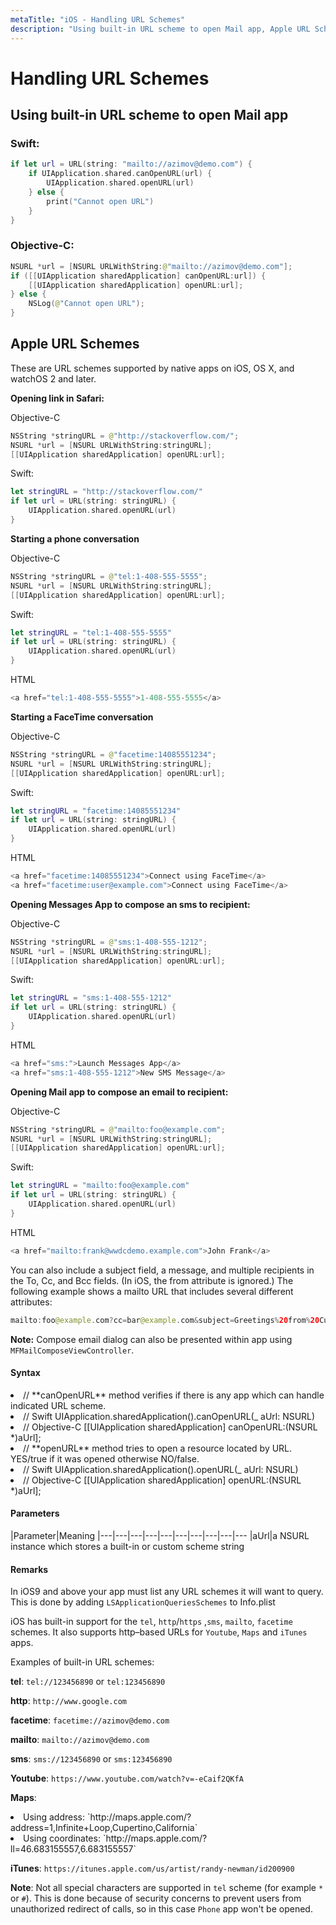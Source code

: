 ```yaml
---
metaTitle: "iOS - Handling URL Schemes"
description: "Using built-in URL scheme to open Mail app, Apple URL Schemes"
---
```


# Handling URL Schemes




## Using built-in URL scheme to open Mail app


### Swift:

```swift
if let url = URL(string: "mailto://azimov@demo.com") {
    if UIApplication.shared.canOpenURL(url) {
        UIApplication.shared.openURL(url)
    } else {
        print("Cannot open URL")
    }
}

```

### Objective-C:

```swift
NSURL *url = [NSURL URLWithString:@"mailto://azimov@demo.com"];
if ([[UIApplication sharedApplication] canOpenURL:url]) {
    [[UIApplication sharedApplication] openURL:url];
} else {
    NSLog(@"Cannot open URL");
}

```



## Apple URL Schemes


These are URL schemes supported by native apps on iOS, OS X, and watchOS 2 and later.

**Opening link in Safari:**

Objective-C

```swift
NSString *stringURL = @"http://stackoverflow.com/";
NSURL *url = [NSURL URLWithString:stringURL];
[[UIApplication sharedApplication] openURL:url];

```

Swift:

```swift
let stringURL = "http://stackoverflow.com/"
if let url = URL(string: stringURL) {
    UIApplication.shared.openURL(url)
}

```

**Starting a phone conversation**

Objective-C

```swift
NSString *stringURL = @"tel:1-408-555-5555";
NSURL *url = [NSURL URLWithString:stringURL];
[[UIApplication sharedApplication] openURL:url];

```

Swift:

```swift
let stringURL = "tel:1-408-555-5555"
if let url = URL(string: stringURL) {
    UIApplication.shared.openURL(url)
}

```

HTML

```swift
<a href="tel:1-408-555-5555">1-408-555-5555</a>

```

**Starting a FaceTime conversation**

Objective-C

```swift
NSString *stringURL = @"facetime:14085551234";
NSURL *url = [NSURL URLWithString:stringURL];
[[UIApplication sharedApplication] openURL:url];

```

Swift:

```swift
let stringURL = "facetime:14085551234"
if let url = URL(string: stringURL) {
    UIApplication.shared.openURL(url)
}

```

HTML

```swift
<a href="facetime:14085551234">Connect using FaceTime</a>
<a href="facetime:user@example.com">Connect using FaceTime</a>

```

**Opening Messages App to compose an sms to recipient:**

Objective-C

```swift
NSString *stringURL = @"sms:1-408-555-1212";
NSURL *url = [NSURL URLWithString:stringURL];
[[UIApplication sharedApplication] openURL:url];

```

Swift:

```swift
let stringURL = "sms:1-408-555-1212"
if let url = URL(string: stringURL) {
    UIApplication.shared.openURL(url)
}

```

HTML

```swift
<a href="sms:">Launch Messages App</a>
<a href="sms:1-408-555-1212">New SMS Message</a>

```

**Opening Mail app to compose an email to recipient:**

Objective-C

```swift
NSString *stringURL = @"mailto:foo@example.com";
NSURL *url = [NSURL URLWithString:stringURL];
[[UIApplication sharedApplication] openURL:url];

```

Swift:

```swift
let stringURL = "mailto:foo@example.com"
if let url = URL(string: stringURL) {
    UIApplication.shared.openURL(url)
}

```

HTML

```swift
<a href="mailto:frank@wwdcdemo.example.com">John Frank</a>

```

You can also include a subject field, a message, and multiple recipients in the To, Cc, and Bcc fields. (In iOS, the from attribute is ignored.) The following example shows a mailto URL that includes several different attributes:

```swift
mailto:foo@example.com?cc=bar@example.com&subject=Greetings%20from%20Cupertino!&body=Wish%20you%20were%20here!

```

**Note:** Compose email dialog can also be presented within app using `MFMailComposeViewController`.



#### Syntax


<li>
// **canOpenURL** method verifies if there is any app which can handle indicated  URL scheme.
</li>
<li>
// Swift
UIApplication.sharedApplication().canOpenURL(_ aUrl: NSURL)
</li>
<li>
// Objective-C
[[UIApplication sharedApplication] canOpenURL:(NSURL *)aUrl];
</li>
<li>
// **openURL** method tries to open a resource located by URL. YES/true if it was opened otherwise NO/false.
</li>
<li>
// Swift
UIApplication.sharedApplication().openURL(_ aUrl: NSURL)
</li>
<li>
// Objective-C
[[UIApplication sharedApplication] openURL:(NSURL *)aUrl];
</li>



#### Parameters


|Parameter|Meaning
|---|---|---|---|---|---|---|---|---|---
|aUrl|a NSURL instance which stores a built-in or custom scheme string



#### Remarks


In iOS9 and above your app must list any URL schemes it will want to query. This is done by adding `LSApplicationQueriesSchemes` to Info.plist

iOS has built-in support for the `tel`, `http`/`https` ,`sms`, `mailto`, `facetime` schemes. It also supports http–based URLs for `Youtube`, `Maps` and `iTunes` apps.

Examples of built-in URL schemes:

**tel**: `tel://123456890` or `tel:123456890`

**http**: `http://www.google.com`

**facetime**: `facetime://azimov@demo.com`

**mailto**: `mailto://azimov@demo.com`

**sms**: `sms://123456890` or `sms:123456890`

**Youtube**: `https://www.youtube.com/watch?v=-eCaif2QKfA`

**Maps**:

<li>
Using address: `http://maps.apple.com/?address=1,Infinite+Loop,Cupertino,California`
</li>
<li>
Using coordinates: `http://maps.apple.com/?ll=46.683155557,6.683155557`
</li>

**iTunes**: `https://itunes.apple.com/us/artist/randy-newman/id200900`

**Note**: Not all special characters are supported in `tel` scheme (for example `*` or `#`). This is done because of security concerns to prevent users from unauthorized redirect of calls, so in this case `Phone` app won't be opened.

